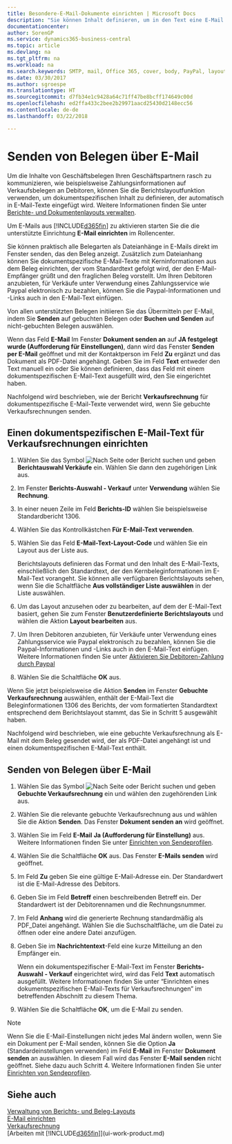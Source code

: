 ```yaml
---
title: Besondere-E-Mail-Dokumente einrichten | Microsoft Docs
description: "Sie können Inhalt definieren, um in den Text eine E-Mail beispielsweise ein Paypal-Link einzufügen. Bestellanforderungen können auch Dokumente an eine E-Mail-Nachricht angehängt werden."
documentationcenter: 
author: SorenGP
ms.service: dynamics365-business-central
ms.topic: article
ms.devlang: na
ms.tgt_pltfrm: na
ms.workload: na
ms.search.keywords: SMTP, mail, Office 365, cover, body, PayPal, layout
ms.date: 03/30/2017
ms.author: sgroespe
ms.translationtype: HT
ms.sourcegitcommit: d7fb34e1c9428a64c71ff47be8bcff174649c00d
ms.openlocfilehash: ed2ffa433c2bee2b29971aacd25430d2148ecc56
ms.contentlocale: de-de
ms.lasthandoff: 03/22/2018

---
```

# <a name="send-documents-by-email"></a>Senden von Belegen über E-Mail
Um die Inhalte von Geschäftsbelegen Ihren Geschäftspartnern rasch zu kommunizieren, wie beispielsweise Zahlungsinformationen auf Verkaufsbelegen an Debitoren, können Sie die Berichtslayoutfunktion verwenden, um dokumentspezifischen Inhalt zu definieren, der automatisch in E-Mail-Texte eingefügt wird. Weitere Informationen finden Sie unter [Berichte- und Dokumentenlayouts verwalten](ui-manage-report-layouts.md).

Um E-Mails aus [!INCLUDE[d365fin](includes/d365fin_md.md)] zu aktivieren starten Sie die die unterstützte Einrichtung **E-Mail einrichten** im Rollencenter.

Sie können praktisch alle Belegarten als Dateianhänge in E-Mails direkt im Fenster senden, das den Beleg anzeigt. Zusätzlich zum Dateianhang können Sie dokumentspezifische E-Mail-Texte mit Kerninformationen aus dem Beleg einrichten, der vom Standardtext gefolgt wird, der den E-Mail-Empfänger grüßt und den fraglichen Beleg vorstellt. Um Ihren Debitoren anzubieten, für Verkäufe unter Verwendung eines Zahlungsservice wie Paypal elektronisch zu bezahlen, können Sie die Paypal-Informationen und -Links auch in den E-Mail-Text einfügen.

Von allen unterstützten Belegen initiieren Sie das Übermitteln per E-Mail, indem Sie **Senden** auf gebuchten Belegen oder **Buchen und Senden** auf nicht-gebuchten Belegen auswählen.

Wenn das Feld **E-Mail** Im Fenster **Dokument senden an** auf **JA festgelegt wurde (Aufforderung für Einstellungen)**, dann wird das Fenster **Senden per E-Mail** geöffnet und mit der Kontaktperson im Feld **Zu** ergänzt und das Dokument als PDF-Datei angehängt. Geben Sie im Feld **Text** entweder den Text manuell ein oder Sie können definieren, dass das Feld mit einem dokumentspezifischen E-Mail-Text ausgefüllt wird, den Sie eingerichtet haben.

Nachfolgend wird beschrieben, wie der Bericht **Verkaufsrechnung** für dokumentspezifische E-Mail-Texte verwendet wird, wenn Sie gebuchte Verkaufsrechnungen senden.

## <a name="to-set-up-a-document-specific-email-body-for-sales-invoices"></a>Einen dokumentspezifischen E-Mail-Text für Verkaufsrechnungen einrichten
1. Wählen Sie das Symbol ![Nach Seite oder Bericht suchen](media/ui-search/search_small.png "Nach Seite oder Bericht suchen") und geben **Berichtauswahl Verkäufe** ein. Wählen Sie dann den zugehörigen Link aus.
2. Im Fenster **Berichts-Auswahl - Verkauf** unter **Verwendung** wählen Sie **Rechnung**.
3. In einer neuen Zeile im Feld **Berichts-ID** wählen Sie beispielsweise Standardbericht 1306.
4. Wählen Sie das Kontrollkästchen **Für E-Mail-Text verwenden**.
5. Wählen Sie das Feld **E-Mail-Text-Layout-Code** und wählen Sie ein Layout aus der Liste aus.

    Berichtslayouts definieren das Format und den Inhalt des E-Mail-Texts, einschließlich den Standardtext, der den Kernbeleginformationen im E-Mail-Text vorangeht. Sie können alle verfügbaren Berichtslayouts sehen, wenn Sie die Schaltfläche **Aus vollständiger Liste auswählen** in der Liste auswählen.
6. Um das Layout anzusehen oder zu bearbeiten, auf dem der E-Mail-Text basiert, gehen Sie zum Fenster **Benutzerdefinierte Berichtslayouts** und wählen die Aktion **Layout bearbeiten** aus.
7. Um Ihren Debitoren anzubieten, für Verkäufe unter Verwendung eines Zahlungsservice wie Paypal elektronisch zu bezahlen, können Sie die Paypal-Informationen und -Links auch in den E-Mail-Text einfügen. Weitere Informationen finden Sie unter [Aktivieren Sie Debitoren-Zahlung durch Paypal](sales-how-enable-payment-service-extensions.md)
8. Wählen Sie die Schaltfläche **OK** aus.

Wenn Sie jetzt beispielsweise die Aktion **Senden** im Fenster **Gebuchte Verkaufsrechnung** auswählen, enthält der E-Mail-Text die Beleginformationen 1306 des Berichts, der vom formatierten Standardtext entsprechend dem Berichtslayout stammt, das Sie in Schritt 5 ausgewählt haben.

Nachfolgend wird beschrieben, wie eine gebuchte Verkaufsrechnung als E-Mail mit dem Beleg gesendet wird, der als PDF-Datei angehängt ist und einen dokumentspezifischen E-Mail-Text enthält.

## <a name="to-send-documents-by-email"></a>Senden von Belegen über E-Mail
1. Wählen Sie das Symbol ![Nach Seite oder Bericht suchen](media/ui-search/search_small.png "Nach Seite oder Bericht suchen") und geben **Gebuchte Verkaufsrechnung** ein und wählen den zugehörenden Link aus.
2. Wählen Sie die relevante gebuchte Verkaufsrechnung aus und wählen Sie die Aktion **Senden**. Das Fenster **Dokument senden an** wird geöffnet.
3. Wählen Sie im Feld **E-Mail** **Ja (Aufforderung für Einstellung)** aus. Weitere Informationen finden Sie unter [Einrichten von Sendeprofilen](sales-how-setup-document-send-profiles.md).
4. Wählen Sie die Schaltfläche **OK** aus. Das Fenster **E-Mails senden** wird geöffnet.
5. Im Feld **Zu** geben Sie eine gültige E-Mail-Adresse ein. Der Standardwert ist die E-Mail-Adresse des Debitors.
6. Geben Sie im Feld **Betreff** einen beschreibenden Betreff ein. Der Standardwert ist der Debitorennamen und die Rechnungsnummer.
7. Im Feld **Anhang** wird die generierte Rechnung standardmäßig als PDF\_Datei angehängt. Wählen Sie die Suchschaltfläche, um die Datei zu öffnen oder eine andere Datei anzufügen.
8. Geben Sie im **Nachrichtentext**-Feld eine kurze Mitteilung an den Empfänger ein.

    Wenn ein dokumentspezifischer E-Mail-Text im Fenster **Berichts-Auswahl - Verkauf** eingerichtet wird, wird das Feld **Text** automatisch ausgefüllt. Weitere Informationen finden Sie unter “Einrichten eines dokumentspezifischen E-Mail-Texts für Verkaufsrechnungen” im betreffenden Abschnitt zu diesem Thema.
9. Wählen Sie die Schaltfläche **OK**, um die E-Mail zu senden.

> [!NOTE]  
>   Wenn Sie die E-Mail-Einstellungen nicht jedes Mal ändern wollen, wenn Sie ein Dokument per E-Mail senden, können Sie die Option **Ja** (Standardeinstellungen verwenden) im Feld **E-Mail** im Fenster **Dokument senden** an auswählen. In diesem Fall wird das Fenster **E-Mail senden** nicht geöffnet. Siehe dazu auch Schritt 4. Weitere Informationen finden Sie unter [Einrichten von Sendeprofilen](sales-how-setup-document-send-profiles.md).

## <a name="see-also"></a>Siehe auch
[Verwaltung von Berichts- und Beleg-Layouts](ui-manage-report-layouts.md)  
[E-Mail einrichten](admin-how-setup-email.md)  
[Verkaufsrechnung](sales-how-invoice-sales.md)  
[Arbeiten mit [!INCLUDE[d365fin](includes/d365fin_md.md)]](ui-work-product.md)

